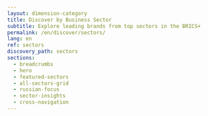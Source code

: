 ```yaml
---
layout: dimension-category
title: Discover by Business Sector
subtitle: Explore leading brands from top sectors in the BRICS+
permalink: /en/discover/sectors/
lang: en
ref: sectors
discovery_path: sectors
sections:
  - breadcrumbs
  - hero
  - featured-sectors
  - all-sectors-grid
  - russian-focus
  - sector-insights
  - cross-navigation
---
```

